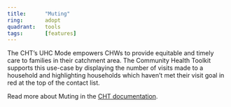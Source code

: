 ```yaml
---
title:      "Muting"
ring:       adopt
quadrant:   tools
tags:       [features]
---
```


The CHT’s UHC Mode empowers CHWs to provide equitable and timely care to families in their catchment area. The Community Health Toolkit supports this use-case by displaying the number of visits made to a household and highlighting households which haven’t met their visit goal in red at the top of the contact list.

Read more about Muting in the [CHT documentation](https://docs.communityhealthtoolkit.org/apps/guides/database/muting_in_dashboards/).